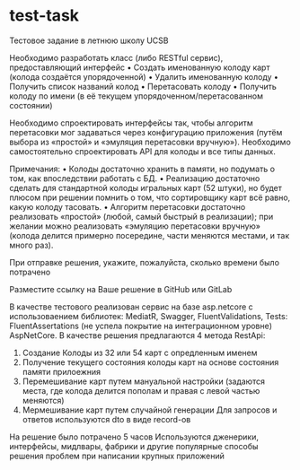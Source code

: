 # test-task
Тестовое задание в летнюю школу  UCSB

Необходимо разработать класс (либо RESTful сервис), предоставляющий интерфейс
• Создать именованную колоду карт (колода создаётся упорядоченной)
• Удалить именованную колоду
• Получить список названий колод
• Перетасовать колоду
• Получить колоду по имени (в её текущем упорядоченном/перетасованном состоянии)

Необходимо спроектировать интерфейсы так, чтобы алгоритм перетасовки мог задаваться через
конфигурацию приложения (путём выбора из «простой» и «эмуляция перетасовки вручную»).
Необходимо самостоятельно спроектировать API для колоды и все типы данных.

Примечания:
• Колоды достаточно хранить в памяти, но подумать о том, как впоследствии работать с БД.
• Реализацию достаточно сделать для стандартной колоды игральных карт (52 штуки), но
будет плюсом при решении помнить о том, что сортировщику карт всё равно, какую
колоду тасовать.
• Алгоритм перетасовки достаточно реализовать «простой» (любой, самый быстрый в
реализации); при желании можно реализовать «эмуляцию перетасовки вручную» (колода
делится примерно посередине, части меняются местами, и так много раз).

При отправке решения, укажите, пожалуйста, сколько времени было потрачено

Разместите ссылку на Ваше решение в GitHub или GitLab

В качестве тестового реализован сервис на базе asp.netcore с использоваением библиотек:
MediatR, Swagger, FluentValidations, Tests: FluentAssertations (не успела покрытие на интеграционном уровне)
AspNetCore.
В качестве решения предлагаются 4 метода RestApi:
1. Создание Колоды из 32 или 54 карт  с опредленным именем
2. Получение текущего состояния колоды карт на основе состояния памяти  прилоежния
3. Перемешивание карт путем мануальной настройки (задаются места, где колода делится пополам и правая с левой частью меняются)
4. Мермешивание карт путем случайной генерации
Для запросов и ответов используются dto в виде record-ов

На решение было потрачено 5 часов
Используются дженерики, интерфейсы, мидлвары, фабрики и другие популярные способы решения проблем при написании крупных приложений
